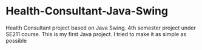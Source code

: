 # Health-Consultant-Java-Swing
Health Consultant project based on Java Swing. 4th semester project under SE211 course. This is my first Java project. I tried to make it as simple as possible
